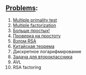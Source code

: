 ## [Problems](problems.pdf):
1. [Multiple primality test](A.cpp)
2. [Multiple factorization](B.cpp)
3. [Больше простых!](C.cpp)
4. [Проверка на простоту](D.cpp)
5. [Взлом RSA](E.cpp)
6. [Китайская теорема](F.py)
7. Дискретное логарифмирование
8. [Задача для второклассника](H.hs)
9. AVL
10. RSA factoring
